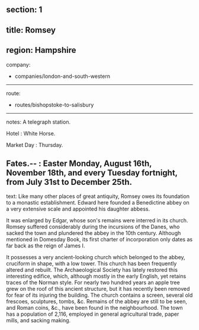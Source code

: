 ﻿section: 1
----
title: Romsey
----
region: Hampshire
----
company:
- companies/london-and-south-western
----
route:
- routes/bishopstoke-to-salisbury
----
notes: A telegraph station.

Hotel
: White Horse.

Market Day
: Thursday.

Fates.--
: Easter Monday, August 16th, November 18th, and every Tuesday fortnight, from July 31st to December 25th.
----
text: Like many other places of great antiquity, Romsey owes its foundation to a monastic establishment. Edward here founded a Benedictine abbey on a very extensive scale and appointed his daughter abbess.

It was enlarged by Edgar, whose son's remains were interred in its church. Romsey suffered considerably during the incursions of the Danes, who sacked the town and plundered the abbey in the 10th century. Although mentioned in Domesday Book, its first charter of incorporation only dates as far back as the reign of James I.

It possesses a very ancient-looking church which belonged to the abbey, cruciform in shape, with a low tower. This church has been frequently altered and rebuilt. The Archaeological Society has lately restored this interesting edifice, which, although mostly in the early English, yet retains traces of the Norman style. For nearly two hundred years an apple tree grew on the roof of this ancient structure, but it has recently been removed for fear of its injuring the building. The church contains a screen, several old frescoes, sculptures, tombs, &c. Remains of the abbey are still to be seen, and Roman coins, &c., have been found in the neighbourhood. The town has a population of 2,116, employed in general agricultural trade, paper mills, and sacking making.